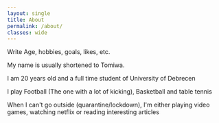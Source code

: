 ```yaml
---
layout: single
title: About
permalink: /about/
classes: wide
---
```


<p>Write Age, hobbies, goals, likes, etc.</p>
<p> My name is usually shortened to Tomiwa.</p>
<p>I am 20 years old and a full time student of University of Debrecen</p>
<p>I play Football (The one with a lot of kicking), Basketball and table tennis</p>
<p>When I can't go outside (quarantine/lockdown), I'm either playing video games, watching netflix or reading interesting articles</p>
<!--Need to revisit this when I'm [damn you] with guidelines from that one website-->
<!--Maybe look to make that photo blend into the page a bit better-->